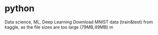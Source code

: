 # python
Data science, ML, Deep Learning 
Download MNIST data (train&test) from kaggle, as the file sizes are too large (79MB,49MB)
m
